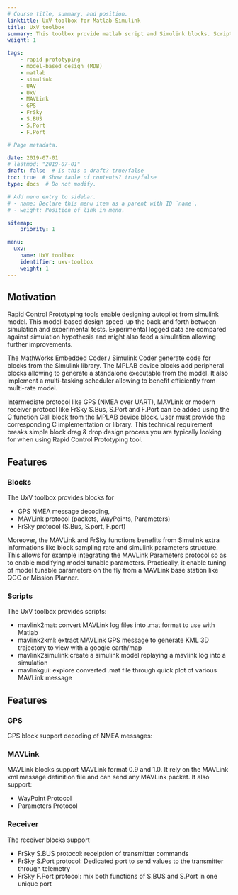 ```yaml
---
# Course title, summary, and position.
linktitle: UxV toolbox for Matlab-Simulink
title: UxV toolbox
summary: This toolbox provide matlab script and Simulink blocks. Script allows to decode, plot and feed simulation based on MAVlink log files. Block allows to add MAVLink, GPS, FrSky protocol S.BUS, S.Port and F.Port feature to a model for code generation and is tested with dsPIC MCU. 
weight: 1

tags:
    - rapid prototyping
    - model-based design (MDB)
    - matlab
    - simulink
    - UAV
    - UxV
    - MAVLink
    - GPS
    - FrSky
    - S.BUS
    - S.Port
    - F.Port

# Page metadata.

date: 2019-07-01
# lastmod: "2019-07-01"
draft: false  # Is this a draft? true/false
toc: true  # Show table of contents? true/false
type: docs  # Do not modify.

# Add menu entry to sidebar.
# - name: Declare this menu item as a parent with ID `name`.
# - weight: Position of link in menu.

sitemap:
    priority: 1

menu:
  uxv:
    name: UxV toolbox
    identifier: uxv-toolbox
    weight: 1
---
```


## Motivation

Rapid Control Prototyping tools enable designing autopilot from simulink model.
This model-based design speed-up the back and forth between simulation and experimental tests.
Experimental logged data are compared against simulation hypothesis and might also feed a simulation allowing further improvements.

The MathWorks Embedded Coder / Simulink Coder generate code for blocks from the Simulink library.
The MPLAB device blocks add peripheral blocks allowing to generate a standalone executable from the model. It also implement a multi-tasking scheduler allowing to benefit efficiently from multi-rate model. 

Intermediate protocol like GPS (NMEA over UART), MAVLink or modern receiver protocol like FrSky S.Bus, S.Port and F.Port can be added using the C function Call block from the MPLAB device block. User must provide the corresponding C implementation or library. This technical requirement breaks simple block drag & drop design process you are typically looking for when using Rapid Control Prototyping tool.

## Features

### Blocks

The UxV toolbox provides blocks for 

- GPS NMEA message decoding,
- MAVLink protocol (packets, WayPoints, Parameters)
- FrSky protocol (S.Bus, S.port, F.port)

Moreover, the MAVLink and FrSky functions benefits from Simulink extra informations like block sampling rate and simulink parameters structure. This allows for example integrating the MAVLink Parameters protocol so as to enable modifying model tunable parameters. Practically, it enable tuning of model tunable parameters on the fly from a MAVLink base station like QGC or Mission Planner.

### Scripts

The UxV toolbox provides scripts:

- mavlink2mat: convert MAVLink log files into .mat format to use with Matlab
- mavlink2kml: extract MAVLink GPS message to generate KML 3D trajectory to view with a google earth/map
- mavlink2simulink:create a simulink model replaying a mavlink log into a simulation
- mavlinkgui: explore converted .mat file through quick plot of various MAVLink message

## Features

### GPS

GPS block support decoding of NMEA messages:

### MAVLink

MAVLink blocks support MAVLink format 0.9 and 1.0. It rely on the MAVLink xml message definition file and can send any MAVLink packet. 
It also support:
- WayPoint Protocol
- Parameters Protocol

### Receiver

The receiver blocks support
- FrSky S.BUS protocol: receiption of transmitter commands
- FrSky S.Port protocol: Dedicated port to send values to the transmitter through telemetry
- FrSky F.Port protocol: mix both functions of S.BUS and S.Port in one unique port
